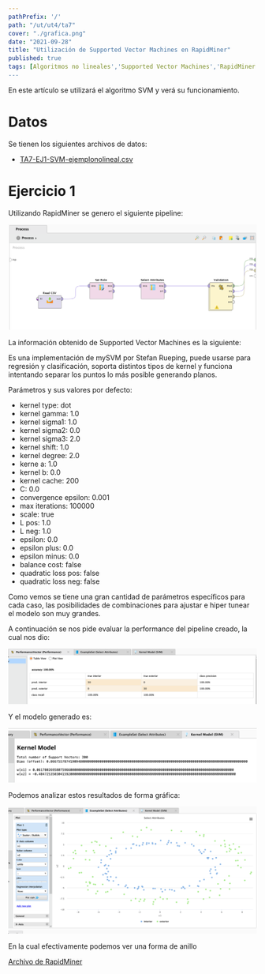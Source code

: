 ```yaml
---
pathPrefix: '/'
path: "/ut/ut4/ta7"
cover: "./grafica.png"
date: "2021-09-28"
title: "Utilización de Supported Vector Machines en RapidMiner"
published: true
tags: [Algoritmos no lineales','Supported Vector Machines','RapidMiner']
---
```


En este artículo se utilizará el algoritmo SVM y verá su funcionamiento.

# Datos

Se tienen los siguientes archivos de datos:
- [TA7-EJ1-SVM-ejemplonolineal.csv](https://github.com/JuanFKurucz/ia-portfolio/blob/main/content/posts/ut/ut4/ta/ta7/TA7-EJ1-SVM-ejemplonolineal.csv)

# Ejercicio 1

Utilizando RapidMiner se genero el siguiente pipeline:

![rapidminer](https://github.com/JuanFKurucz/ia-portfolio/blob/main/content/posts/ut/ut4/ta/ta7/rapidminer.png?raw=true)

La información obtenido de Supported Vector Machines es la siguiente:

Es una implementación de mySVM por Stefan Rueping, puede usarse para regresión y clasificación, soporta distintos tipos de kernel y funciona intentando separar los puntos lo más posible generando planos.

Parámetros y sus valores por defecto:
- kernel type: dot
- kernel gamma: 1.0
- kernel sigma1: 1.0
- kernel sigma2: 0.0
- kernel sigma3: 2.0
- kernel shift: 1.0
- kernel degree: 2.0
- kerne a: 1.0
- kernel b: 0.0
- kernel cache: 200
- C: 0.0
- convergence epsilon: 0.001
- max iterations: 100000
- scale: true
- L pos: 1.0
- L neg: 1.0
- epsilon: 0.0
- epsilon plus: 0.0
- epsilon minus: 0.0
- balance cost: false
- quadratic loss pos: false
- quadratic loss neg: false

Como vemos se tiene una gran cantidad de parámetros específicos para cada caso, las posibilidades de combinaciones para ajustar e hiper tunear el modelo son muy grandes.

A continuación se nos pide evaluar la performance del pipeline creado, la cual nos dio:

![performance](https://github.com/JuanFKurucz/ia-portfolio/blob/main/content/posts/ut/ut4/ta/ta7/performance.png?raw=true)

Y el modelo generado es:

![kernel](https://github.com/JuanFKurucz/ia-portfolio/blob/main/content/posts/ut/ut4/ta/ta7/kernel.png?raw=true)

Podemos analizar estos resultados de forma gráfica:

![grafica](https://github.com/JuanFKurucz/ia-portfolio/blob/main/content/posts/ut/ut4/ta/ta7/grafica.png?raw=true)

En la cual efectivamente podemos ver una forma de anillo

[Archivo de RapidMiner](https://github.com/JuanFKurucz/ia-portfolio/blob/main/content/posts/ut/ut4/ta/ta7/model.rmp)